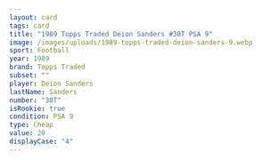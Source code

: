 ```yaml
---
layout: card
tags: card
title: "1989 Topps Traded Deion Sanders #30T PSA 9"
image: /images/uploads/1989-topps-traded-deion-sanders-9.webp
sport: Football
year: 1989
brand: Topps Traded
subset: ""
player: Deion Sanders
lastName: Sanders
number: "30T"
isRookie: true
condition: PSA 9
type: Cheap
value: 20
displayCase: "4"
---
```

